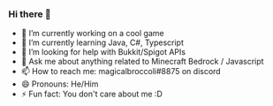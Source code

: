 ### Hi there 👋


- 🔭 I’m currently working on a cool game
- 🌱 I’m currently learning Java, C#, Typescript
- 🤔 I’m looking for help with Bukkit/Spigot APIs
- 💬 Ask me about anything related to Minecraft Bedrock / Javascript
- 📫 How to reach me: magicalbroccoli#8875 on discord
- 😄 Pronouns: He/Him
- ⚡ Fun fact: You don't care about me :D
